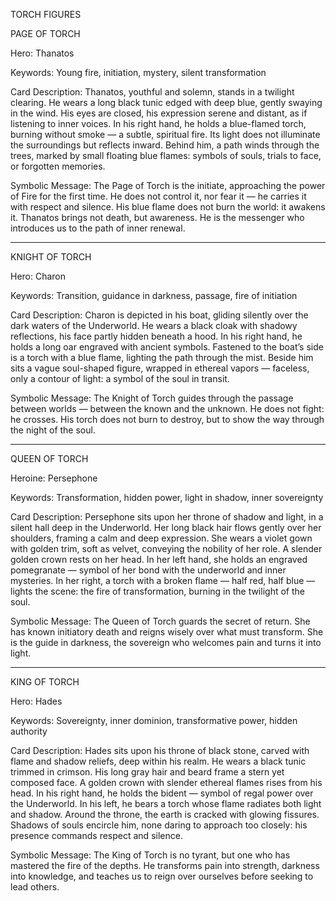 TORCH FIGURES

PAGE OF TORCH

Hero: Thanatos

Keywords: Young fire, initiation, mystery, silent transformation

Card Description:
Thanatos, youthful and solemn, stands in a twilight clearing.
He wears a long black tunic edged with deep blue, gently swaying in the wind.
His eyes are closed, his expression serene and distant, as if listening to inner voices.
In his right hand, he holds a blue-flamed torch, burning without smoke — a subtle, spiritual fire.
Its light does not illuminate the surroundings but reflects inward.
Behind him, a path winds through the trees, marked by small floating blue flames: symbols of souls, trials to face, or forgotten memories.

Symbolic Message:
The Page of Torch is the initiate, approaching the power of Fire for the first time.
He does not control it, nor fear it — he carries it with respect and silence.
His blue flame does not burn the world: it awakens it.
Thanatos brings not death, but awareness. He is the messenger who introduces us to the path of inner renewal.


---

KNIGHT OF TORCH

Hero: Charon

Keywords: Transition, guidance in darkness, passage, fire of initiation

Card Description:
Charon is depicted in his boat, gliding silently over the dark waters of the Underworld.
He wears a black cloak with shadowy reflections, his face partly hidden beneath a hood.
In his right hand, he holds a long oar engraved with ancient symbols.
Fastened to the boat’s side is a torch with a blue flame, lighting the path through the mist.
Beside him sits a vague soul-shaped figure, wrapped in ethereal vapors — faceless, only a contour of light: a symbol of the soul in transit.

Symbolic Message:
The Knight of Torch guides through the passage between worlds — between the known and the unknown.
He does not fight: he crosses.
His torch does not burn to destroy, but to show the way through the night of the soul.


---

QUEEN OF TORCH

Heroine: Persephone

Keywords: Transformation, hidden power, light in shadow, inner sovereignty

Card Description:
Persephone sits upon her throne of shadow and light, in a silent hall deep in the Underworld.
Her long black hair flows gently over her shoulders, framing a calm and deep expression.
She wears a violet gown with golden trim, soft as velvet, conveying the nobility of her role.
A slender golden crown rests on her head. In her left hand, she holds an engraved pomegranate — symbol of her bond with the underworld and inner mysteries.
In her right, a torch with a broken flame — half red, half blue — lights the scene: the fire of transformation, burning in the twilight of the soul.

Symbolic Message:
The Queen of Torch guards the secret of return.
She has known initiatory death and reigns wisely over what must transform.
She is the guide in darkness, the sovereign who welcomes pain and turns it into light.


---

KING OF TORCH

Hero: Hades

Keywords: Sovereignty, inner dominion, transformative power, hidden authority

Card Description:
Hades sits upon his throne of black stone, carved with flame and shadow reliefs, deep within his realm.
He wears a black tunic trimmed in crimson. His long gray hair and beard frame a stern yet composed face.
A golden crown with slender ethereal flames rises from his head.
In his right hand, he holds the bident — symbol of regal power over the Underworld.
In his left, he bears a torch whose flame radiates both light and shadow.
Around the throne, the earth is cracked with glowing fissures. Shadows of souls encircle him, none daring to approach too closely: his presence commands respect and silence.

Symbolic Message:
The King of Torch is no tyrant, but one who has mastered the fire of the depths.
He transforms pain into strength, darkness into knowledge, and teaches us to reign over ourselves before seeking to lead others.
